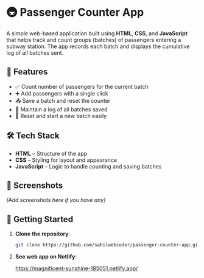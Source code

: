 # 🚇 Passenger Counter App

A simple web-based application built using **HTML**, **CSS**, and **JavaScript** that helps track and count groups (batches) of passengers entering a subway station. The app records each batch and displays the cumulative log of all batches sent.

## 📌 Features

- ✅ Count number of passengers for the current batch
- ➕ Add passengers with a single click
- 📤 Save a batch and reset the counter
- 🧾 Maintain a log of all batches saved
- 🔁 Reset and start a new batch easily

## 🛠️ Tech Stack

- **HTML** – Structure of the app
- **CSS** – Styling for layout and appearance
- **JavaScript** – Logic to handle counting and saving batches

## 📸 Screenshots

*(Add screenshots here if you have any)*

## 🚀 Getting Started

1. **Clone the repository**:
   ```bash
   git clone https://github.com/sahilwebcoder/passenger-counter-app.git

1. **See web app on Netlify**:

    https://magnificent-sunshine-185051.netlify.app/